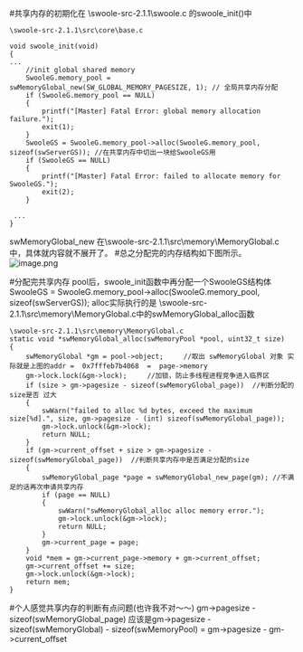 #共享内存的初期化在 \swoole-src-2.1.1\swoole.c  的swoole_init()中
```
\swoole-src-2.1.1\src\core\base.c

void swoole_init(void)
{
...
    //init global shared memory
    SwooleG.memory_pool = swMemoryGlobal_new(SW_GLOBAL_MEMORY_PAGESIZE, 1); // 全局共享内存分配
    if (SwooleG.memory_pool == NULL)
    {
        printf("[Master] Fatal Error: global memory allocation failure.");
        exit(1);
    }
    SwooleGS = SwooleG.memory_pool->alloc(SwooleG.memory_pool, sizeof(swServerGS)); //在共享内存中切出一块给SwooleGS用
    if (SwooleGS == NULL)
    {
        printf("[Master] Fatal Error: failed to allocate memory for SwooleGS.");
        exit(2);
    }

 ...
}
```
swMemoryGlobal_new 在\swoole-src-2.1.1\src\memory\MemoryGlobal.c 中，具体就内容就不展开了。
#总之分配完的内存结构如下图所示。
![image.png](https://upload-images.jianshu.io/upload_images/9076770-d6dcee4d7e40f560.png?imageMogr2/auto-orient/strip%7CimageView2/2/w/1240)

#分配完共享内存 pool后，swoole_init函数中再分配一个SwooleGS结构体
SwooleGS = SwooleG.memory_pool->alloc(SwooleG.memory_pool, sizeof(swServerGS)); 
alloc实际执行的是
\swoole-src-2.1.1\src\memory\MemoryGlobal.c中的swMemoryGlobal_alloc函数
```
\swoole-src-2.1.1\src\memory\MemoryGlobal.c
static void *swMemoryGlobal_alloc(swMemoryPool *pool, uint32_t size)
{
    swMemoryGlobal *gm = pool->object;     //取出 swMemoryGlobal 对象 实际就是上图的addr =  0x7fffeb7b4068  =  page->memory
    gm->lock.lock(&gm->lock);     //加锁，防止多线程进程竞争进入临界区
    if (size > gm->pagesize - sizeof(swMemoryGlobal_page))  //判断分配的size是否 过大
    {
        swWarn("failed to alloc %d bytes, exceed the maximum size[%d].", size, gm->pagesize - (int) sizeof(swMemoryGlobal_page));
        gm->lock.unlock(&gm->lock);
        return NULL;
    }
    if (gm->current_offset + size > gm->pagesize - sizeof(swMemoryGlobal_page))  //判断共享内存中是否满足分配的size 
    {
        swMemoryGlobal_page *page = swMemoryGlobal_new_page(gm); //不满足的话再次申请共享内存
        if (page == NULL)
        {
            swWarn("swMemoryGlobal_alloc alloc memory error.");
            gm->lock.unlock(&gm->lock);
            return NULL;
        }
        gm->current_page = page;
    }
    void *mem = gm->current_page->memory + gm->current_offset;
    gm->current_offset += size;
    gm->lock.unlock(&gm->lock);
    return mem;
}

```
#个人感觉共享内存的判断有点问题(也许我不对～～)
gm->pagesize - sizeof(swMemoryGlobal_page)
 应该是gm->pagesize - sizeof(swMemoryGlobal) -  sizeof(swMemoryPool)
 = gm->pagesize - gm->current_offset


